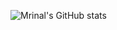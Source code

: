 ![Mrinal's GitHub stats](https://github-readme-stats.vercel.app/api?username=gomrinal&show_icons=true&theme=merko)

